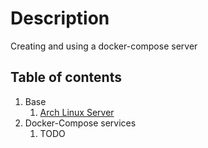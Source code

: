 # Description
Creating and using a docker-compose server

## Table of contents
1. Base
    1. [Arch Linux Server](base-arch-linux/README.md)
1. Docker-Compose services
    1. TODO